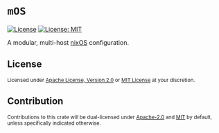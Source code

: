 <div align="left">
  <h1><code>mOS</code></h1>
</div>

[![License](https://img.shields.io/badge/License-Apache%202.0-blue.svg)][License-Apache]
[![License: MIT](https://img.shields.io/badge/License-MIT-yellow.svg)][License-MIT]

A modular, multi-host <a href="https://nixos.org/">nixOS</a> configuration.

## License

<sup>
Licensed under <a href="LICENSE-APACHE">Apache License, Version 2.0</a> or <a href="LICENSE-MIT">MIT License</a> at your discretion.
</sup>

## Contribution

<sup>
Contributions to this crate will be dual-licensed under <a href="LICENSE-APACHE">Apache-2.0</a> and <a href="LICENSE-MIT">MIT</a> by default, unless specifically indicated otherwise.
</sup>

[License-Apache]: https://opensource.org/licenses/Apache-2.0
[License-MIT]: https://opensource.org/licenses/MIT
